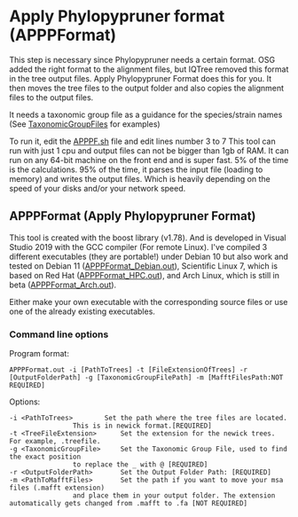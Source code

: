 # Apply Phylopypruner format (APPPFormat)
This step is necessary since Phylopypruner needs a certain format.
OSG added the right format to the alignment files, but IQTree removed this format in the tree output files. Apply Phylopypruner Format does this for you.
It then moves the tree files to the output folder and also copies the alignment files to the output files.

It needs a taxonomic group file as a guidance for the species/strain names (See [TaxonomicGroupFiles](/Scripts/10_OrthogroupSequenceGrabber_OSG/TaxonomicGroupFiles/) for examples)

To run it, edit the [APPPF.sh](https://github.com/mjbieren/Phylogenomics_klebsormidiophyceae/blob/main/Scripts/12_APPPFilter/APPPF.sh) file and edit lines number 3 to 7
This tool can run with just 1 cpu and output files can not be bigger than 1gb of RAM. It can run on any 64-bit machine on the front end and is super fast. 5% of the time is the calculations. 95% of the time, it parses the input file (loading to memory) and writes the output files. Which is heavily depending on the speed of your disks and/or your network speed.

## APPPFormat (Apply Phylopypruner Format)
This tool is created with the boost library (v1.78). And is developed in Visual Studio 2019 with the GCC compiler (For remote Linux).  I've compiled 3 different executables (they are portable!) under Debian 10 but also work and tested on Debian 11 ([APPPFormat_Debian.out](/Executables/APPPFormat/)), Scientific Linux 7, which is based on Red Hat ([APPPFormat_HPC.out](/Executables/APPPFormat/)), and Arch Linux, which is still in beta ([APPPFormat_Arch.out](/Executables/APPPFormat/)).

Either make your own executable with the corresponding source files or use one of the already existing executables.

### Command line options
Program format:
```
APPPFormat.out -i [PathToTrees] -t [FileExtensionOfTrees] -r [OutputFolderPath] -g [TaxonomicGroupFilePath] -m [MafftFilesPath:NOT REQUIRED]
```
Options:
```
-i <PathToTrees>		Set the path where the tree files are located. 
				This is in newick format.[REQUIRED]
-t <TreeFileExtension>		Set the extension for the newick trees. For example, .treefile.
-g <TaxonomicGroupFile>		Set the Taxonomic Group File, used to find the exact position 
				to replace the _ with @ [REQUIRED]
-r <OutputFolderPath>		Set the Output Folder Path: [REQUIRED]
-m <PathToMafftFiles>		Set the path if you want to move your msa files (.mafft extension)
				and place them in your output folder. The extension automatically gets changed from .mafft to .fa [NOT REQUIRED]
```
